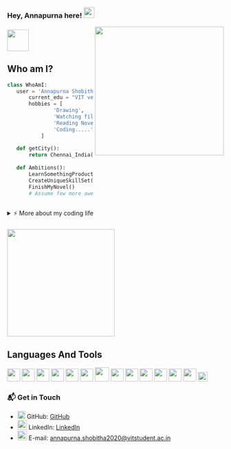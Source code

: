 ### Hey, Annapurna here! <img src="https://media.giphy.com/media/hvRJCLFzcasrR4ia7z/giphy.gif" width="25px">

<img align='right' src="https://media.giphy.com/media/L1R1tvI9svkIWwpVYr/giphy.gif" width="300">

### <img src="https://media.giphy.com/media/VgCDAzcKvsR6OM0uWg/giphy.gif" width="50">
## Who am I?
 ```python
 class WhoAmI:
 	user = 'Annapurna Shobitha'
		current_edu = "VIT vellore"
		hobbies = [
				'Drawing',
				'Watching films',
				'Reading Novels'
				'Coding.....'
			]
	
	def getCity():
		return Chennai_India()
	
	def Ambitions():
		LearnSomethingProductive()
		CreateUniqueSkillSet()
		FinishMyNovel()
		# Assume few more awesome ambitions here  ;)
	
 ```
 
 
<details>
<summary>⚡️ More about my coding life</summary>
<br />

![Top Langs](https://github-readme-stats.vercel.app/api/top-langs/?username=annapurna2003&layout=compact&hide=css,html)

![Annapurna's github stats](https://github-readme-stats.vercel.app/api?username=annapurna2003&count_private=true&show_icons=true&theme=onedark)

</details>

### <img src="https://media.giphy.com/media/VTtANKl0beDFQRLDTh/giphy.gif" width="250">


## Languages And Tools
<img src = 'https://github.com/MarikIshtar007/MarikIshtar007/blob/master/images/c-original.svg' width='30'/> <img src = 'https://github.com/MarikIshtar007/MarikIshtar007/blob/master/images/cpp.svg' width='30'/> <img src = 'https://github.com/MarikIshtar007/MarikIshtar007/blob/master/images/python2.png' height='30'/>  <img src = 'https://github.com/MarikIshtar007/MarikIshtar007/blob/master/images/html.svg' width='30'/> <img src = 'https://github.com/MarikIshtar007/MarikIshtar007/blob/master/images/css.svg' width='30'/> <img src = 'https://github.com/MarikIshtar007/MarikIshtar007/blob/master/images/js.svg' width='30'/> <img src = 'https://github.com/MarikIshtar007/MarikIshtar007/blob/master/images/bootstrap.svg' width='33'/> <img src = 'https://github.com/MarikIshtar007/MarikIshtar007/blob/master/images/sql.svg' width='30'/> <img src = 'https://github.com/simple-icons/simple-icons/blob/develop/icons/adobeaftereffects.svg' width='30'/> <img src ='https://github.com/simple-icons/simple-icons/blob/develop/icons/adobeillustrator.svg' width='30'/> <img src = 'https://github.com/simple-icons/simple-icons/blob/develop/icons/adobephotoshop.svg' width='30'/> <img src = 'https://github.com/simple-icons/simple-icons/blob/develop/icons/adobepremierepro.svg' width='30'/> <img src = 'https://github.com/MarikIshtar007/MarikIshtar007/blob/master/images/git.svg' width='30'/> <img src = 'https://github.com/MarikIshtar007/MarikIshtar007/blob/master/images/flutter-logo.svg' width='22'/>


 
 ### 📬 Get in Touch

- <img src="https://media.giphy.com/media/CwTvSiWflgCGKgz5eb/giphy.gif" width="18"> GitHub: [GitHub](https://www.github.com/annapurna2003)
- <img src="https://media.giphy.com/media/HQTYdpx1yhxWpugAi2/giphy.gif" width="22"> LinkedIn: [LinkedIn](https://www.linkedin.com/in/annapurna-shobitha-193421200/)
- <img src="https://media.giphy.com/media/fYBttYPejVFv1tcJbz/giphy.gif" width="22"> E-mail: annapurna.shobitha2020@vitstudent.ac.in


